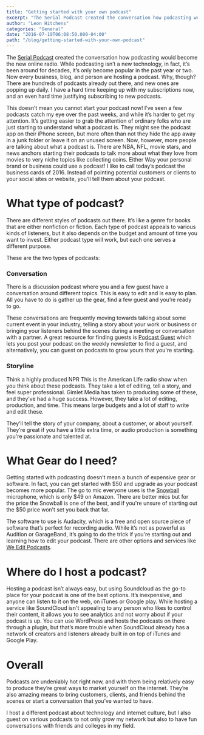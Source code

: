 ```yaml
---
title: "Getting started with your own podcast"
excerpt: "The Serial Podcast created the conversation how podcasting would become the new online radio. While podcasting isn’t a new technology, in fact, it’s been around for decades, it’s only become popular in the past year or two. Now every business, blog, and person are hosting a podcast. Why, though? There are hundreds of podcasts already out there, and new ones are popping up daily. I have a hard time keeping up with my subscriptions now, and an even hard time justifying subscribing to new podcasts."
author: "Leon Hitchens"
categories: "General"
date: "2016-07-19T06:08:50.000-04:00"
path: "/blog/getting-started-with-your-own-podcast"
---
```


The [Serial Podcast](https://serialpodcast.org) created the conversation how podcasting would become the new online radio. While podcasting isn’t a new technology, in fact, it’s been around for decades, it’s only become popular in the past year or two. Now every business, blog, and person are hosting a podcast. Why, though? There are hundreds of podcasts already out there, and new ones are popping up daily. I have a hard time keeping up with my subscriptions now, and an even hard time justifying subscribing to new podcasts.  

This doesn’t mean you cannot start your podcast now! I’ve seen a few podcasts catch my eye over the past weeks, and while it’s harder to get my attention. It’s getting easier to grab the attention of ordinary folks who are just starting to understand what a podcast is. They might see the podcast app on their iPhone screen, but more often than not they hide the app away in a junk folder or leave it on an unused screen. Now, however, more people are talking about what a podcast is. There are NBA, NFL, movie stars, and news anchors starting their podcasts to talk more about what they love from movies to very niche topics like collecting coins. Either Way your personal brand or business could use a podcast! I like to call today’s podcast the business cards of 2016. Instead of pointing potential customers or clients to your social sites or website, you’ll tell them about your podcast. 

# What type of podcast?

There are different styles of podcasts out there. It’s like a genre for books that are either nonfiction or fiction. Each type of podcast appeals to various kinds of listeners, but it also depends on the budget and amount of time you want to invest. Either podcast type will work, but each one serves a different purpose. 

These are the two types of podcasts:

### Conversation

There is a discussion podcast where you and a few guest have a conversation around different topics. This is easy to edit and is easy to plan. All you have to do is gather up the gear, find a few guest and you’re ready to go. 

These conversations are frequently moving towards talking about some current event in your industry, telling a story about your work or business or bringing your listeners behind the scenes during a meeting or conversation with a partner. A great resource for finding guests is [Podcast Guest](http://www.podcastguests.com) which lets you post your podcast on the weekly newsletter to find a guest, and alternatively, you can guest on podcasts to grow yours that you're starting.

### Storyline

Think a highly produced NPR This is the American Life radio show when you think about these podcasts. They take a lot of editing, tell a story, and feel super professional. Gimlet Media has taken to producing some of these, and they’ve had a huge success. However, they take a lot of editing, production, and time. This means large budgets and a lot of staff to write and edit these. 

They’ll tell the story of your company, about a customer, or about yourself. They’re great if you have a little extra time, or audio production is something you're passionate and talented at. 

# What Gear do I need?

Getting started with podcasting doesn’t mean a bunch of expensive gear or software. In fact, you can get started with $50 and upgrade as your podcast becomes more popular. The go to mic everyone uses is the [Snowball](https://www.amazon.com/Blue-Microphones-Snowball-Condenser-Microphone/dp/B006DIA77E/ref=sr_1_1?ie=UTF8&qid=1468899896&sr=8-1&keywords=snowball) microphone, which is only $49 on Amazon. There are better mics but for the price the Snowball is one of the best, and if you're unsure of starting out the $50 price won’t set you back that far. 

The software to use is Audacity, which is a free and open source piece of software that’s perfect for recording audio. While it’s not as powerful as Audition or GarageBand, it’s going to do the trick if you're starting out and learning how to edit your podcast. There are other options and services like [We Edit Podcasts](https://www.weeditpodcasts.com).

# Where do I host a podcast?

Hosting a podcast isn’t always easy, but using Soundcloud as the go-to place for your podcast is one of the best options. It’s inexpensive, and anyone can listen to it on the web, on iTunes or Google play. While hosting a service like SoundCloud isn't appealing to any person who likes to control their content, it allows you to see analytics and not worry about if your podcast is up. You can use WordPress and hosts the podcasts on there through a plugin, but that’s more trouble when SoundCloud already has a network of creators and listeners already built in on top of iTunes and Google Play. 

# Overall

Podcasts are undeniably hot right now, and with them being relatively easy to produce they’re great ways to market yourself on the internet. They’re also amazing means to bring customers, clients, and friends behind the scenes or start a conversation that you’ve wanted to have. 

I host a different podcast about technology and internet culture, but I also guest on various podcasts to not only grow my network but also to have fun conversations with friends and colleges in my field.